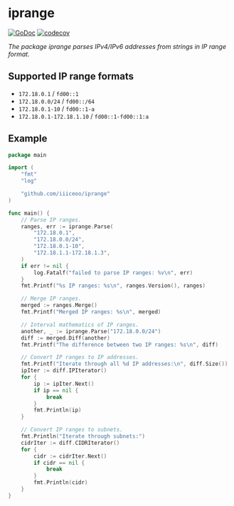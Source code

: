 # iprange

[![GoDoc](https://godoc.org/github.com/iiiceoo/iprange?status.svg)](https://godoc.org/github.com/iiiceoo/iprange)
[![codecov](https://codecov.io/gh/iiiceoo/iprange/branch/main/graph/badge.svg?token=7STDXD53G0)](https://codecov.io/gh/iiiceoo/iprange)

*The package iprange parses IPv4/IPv6 addresses from strings in IP range format.*

## Supported IP range formats

- `172.18.0.1` / `fd00::1`
- `172.18.0.0/24` / `fd00::/64`
- `172.18.0.1-10` / `fd00::1-a`
- `172.18.0.1-172.18.1.10` / `fd00::1-fd00::1:a`

## Example

```go
package main

import (
	"fmt"
	"log"

	"github.com/iiiceoo/iprange"
)

func main() {
	// Parse IP ranges.
	ranges, err := iprange.Parse(
		"172.18.0.1",
		"172.18.0.0/24",
		"172.18.0.1-10",
		"172.18.1.1-172.18.1.3",
	)
	if err != nil {
		log.Fatalf("failed to parse IP ranges: %v\n", err)
	}
	fmt.Printf("%s IP ranges: %s\n", ranges.Version(), ranges)

	// Merge IP ranges.
	merged := ranges.Merge()
	fmt.Printf("Merged IP ranges: %s\n", merged)

	// Interval mathematics of IP ranges.
	another, _ := iprange.Parse("172.18.0.0/24")
	diff := merged.Diff(another)
	fmt.Printf("The difference between two IP ranges: %s\n", diff)

	// Convert IP ranges to IP addresses.
	fmt.Printf("Iterate through all %d IP addresses:\n", diff.Size())
	ipIter := diff.IPIterator()
	for {
		ip := ipIter.Next()
		if ip == nil {
			break
		}
		fmt.Println(ip)
	}

	// Convert IP ranges to subnets.
	fmt.Println("Iterate through subnets:")
	cidrIter := diff.CIDRIterator()
	for {
		cidr := cidrIter.Next()
		if cidr == nil {
			break
		}
		fmt.Println(cidr)
	}
}
```
